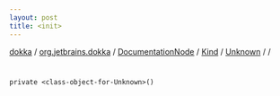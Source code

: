 ```yaml
---
layout: post
title: <init>
---
```

[dokka](../../../../../index.md) / [org.jetbrains.dokka](../../../../index.md) / [DocumentationNode](../../../index.md) / [Kind](../../index.md) / [Unknown](../index.md) / [<class-object-for-Unknown>](index.md) / [<init>](_init_.md)

# <init>

```
private <class-object-for-Unknown>()
```

